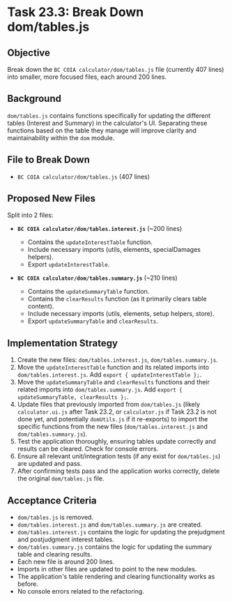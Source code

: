 # Task 23.3: Break Down dom/tables.js

## Objective
Break down the `BC COIA calculator/dom/tables.js` file (currently 407 lines) into smaller, more focused files, each around 200 lines.

## Background
`dom/tables.js` contains functions specifically for updating the different tables (Interest and Summary) in the calculator's UI. Separating these functions based on the table they manage will improve clarity and maintainability within the `dom` module.

## File to Break Down
- `BC COIA calculator/dom/tables.js` (407 lines)

## Proposed New Files

Split into 2 files:
- **`BC COIA calculator/dom/tables.interest.js`** (~200 lines)
  - Contains the `updateInterestTable` function.
  - Include necessary imports (utils, elements, specialDamages helpers).
  - Export `updateInterestTable`.

- **`BC COIA calculator/dom/tables.summary.js`** (~210 lines)
  - Contains the `updateSummaryTable` function.
  - Contains the `clearResults` function (as it primarily clears table content).
  - Include necessary imports (utils, elements, setup helpers, store).
  - Export `updateSummaryTable` and `clearResults`.

## Implementation Strategy

1. Create the new files: `dom/tables.interest.js`, `dom/tables.summary.js`.
2. Move the `updateInterestTable` function and its related imports into `dom/tables.interest.js`. Add `export { updateInterestTable };`.
3. Move the `updateSummaryTable` and `clearResults` functions and their related imports into `dom/tables.summary.js`. Add `export { updateSummaryTable, clearResults };`.
4. Update files that previously imported from `dom/tables.js` (likely `calculator.ui.js` after Task 23.2, or `calculator.js` if Task 23.2 is not done yet, and potentially `domUtils.js` if it re-exports) to import the specific functions from the new files (`dom/tables.interest.js` and `dom/tables.summary.js`).
5. Test the application thoroughly, ensuring tables update correctly and results can be cleared. Check for console errors.
6. Ensure all relevant unit/integration tests (if any exist for `dom/tables.js`) are updated and pass.
7. After confirming tests pass and the application works correctly, delete the original `dom/tables.js` file.

## Acceptance Criteria

- `dom/tables.js` is removed.
- `dom/tables.interest.js` and `dom/tables.summary.js` are created.
- `dom/tables.interest.js` contains the logic for updating the prejudgment and postjudgment interest tables.
- `dom/tables.summary.js` contains the logic for updating the summary table and clearing results.
- Each new file is around 200 lines.
- Imports in other files are updated to point to the new modules.
- The application's table rendering and clearing functionality works as before.
- No console errors related to the refactoring.
